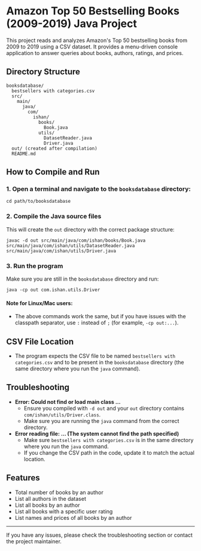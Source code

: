 # Amazon Top 50 Bestselling Books (2009-2019) Java Project

This project reads and analyzes Amazon's Top 50 bestselling books from 2009 to 2019 using a CSV dataset. It provides a menu-driven console application to answer queries about books, authors, ratings, and prices.

## Directory Structure
```
booksdatabase/
  bestsellers with categories.csv
  src/
    main/
      java/
        com/
          ishan/
            books/
              Book.java
            utils/
              DatasetReader.java
              Driver.java
  out/ (created after compilation)
  README.md
```

## How to Compile and Run

### 1. Open a terminal and navigate to the `booksdatabase` directory:
```
cd path/to/booksdatabase
```

### 2. Compile the Java source files
This will create the `out` directory with the correct package structure:
```
javac -d out src/main/java/com/ishan/books/Book.java src/main/java/com/ishan/utils/DatasetReader.java src/main/java/com/ishan/utils/Driver.java
```

### 3. Run the program
Make sure you are still in the `booksdatabase` directory and run:
```
java -cp out com.ishan.utils.Driver
```

#### **Note for Linux/Mac users:**
- The above commands work the same, but if you have issues with the classpath separator, use `:` instead of `;` (for example, `-cp out:...`).

## CSV File Location
- The program expects the CSV file to be named `bestsellers with categories.csv` and to be present in the `booksdatabase` directory (the same directory where you run the `java` command).

## Troubleshooting
- **Error: Could not find or load main class ...**
  - Ensure you compiled with `-d out` and your `out` directory contains `com/ishan/utils/Driver.class`.
  - Make sure you are running the `java` command from the correct directory.
- **Error reading file: ... (The system cannot find the path specified)**
  - Make sure `bestsellers with categories.csv` is in the same directory where you run the `java` command.
  - If you change the CSV path in the code, update it to match the actual location.

## Features
- Total number of books by an author
- List all authors in the dataset
- List all books by an author
- List all books with a specific user rating
- List names and prices of all books by an author

---

If you have any issues, please check the troubleshooting section or contact the project maintainer.
